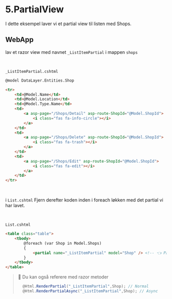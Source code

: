 
# 5.PartialView

I dette eksempel laver vi et partial view til listen med Shops.

## WebApp

lav et razor view med navnet `_ListItemPartial` i mappen `shops`

<br>

`_ListItemPartial.cshtml`

```html
@model DataLayer.Entities.Shop

<tr>
    <td>@Model.Name</td>
    <td>@Model.Location</td>
    <td>@Model.Type.Name</td>
    <td>
        <a asp-page="/Shops/Detail" asp-route-ShopId="@Model.ShopId">
            <i class="fas fa-info-circle"></i>
        </a>
    </td>
    <td>
        <a asp-page="/Shops/Delete" asp-route-ShopId="@Model.ShopId">
            <i class="fas fa-trash"></i>
        </a>
    </td>
    <td>
        <a asp-page="/Shops/Edit" asp-route-ShopId="@Model.ShopId">
            <i class="fas fa-edit"></i>
        </a>
    </td>
</tr>
```

<br>

i `List.cshtml` Fjern derefter koden inden i foreach løkken med det partial vi har lavet.

<br>

`List.cshtml`
```html
<table class="table">
    <tbody>
        @foreach (var Shop in Model.Shops)
        {
            <partial name="_ListItemPartial" model="Shop" /> <!-- 👈 Partial view reference --> 
        }
    </tbody>
</table>
```

> 📘 Du kan også referere med razor metoder
> ```C#
>   @Html.RenderPartial("_ListItemPartial",Shop); // Normal
>   @Html.RenderPartialAsync("_ListItemPartial",Shop); // Async
> ```

